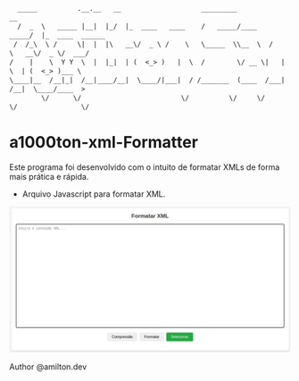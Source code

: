       _____          .__.__   __                    _________              __                
      /  _  \   _____ |__|  |_/  |_  ____   ____    /   _____/____    _____/  |_  ____  ______
     /  /_\  \ /     \|  |  |\   __\/  _ \ /    \   \_____  \\__  \  /    \   __\/  _ \/  ___/
    /    |    \  Y Y  \  |  |_|  | (  <_> )   |  \  /        \/ __ \|   |  \  | (  <_> )___ \ 
    \____|__  /__|_|  /__|____/__|  \____/|___|  / /_______  (____  /___|  /__|  \____/____  >
            \/      \/                         \/          \/     \/     \/                \/ 

# a1000ton-xml-Formatter

Este programa foi desenvolvido com o intuito de formatar XMLs de forma mais prática e rápida.

* Arquivo Javascript para formatar XML.

<p align="center">
  <a>
    <img src="./format-xml.png">
  </a>
</p>

Author @amilton.dev